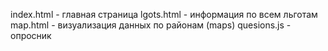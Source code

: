index.html - главная страница
lgots.html - информация по всем льготам
map.html - визуализация данных по районам (maps)
quesions.js - опросник
